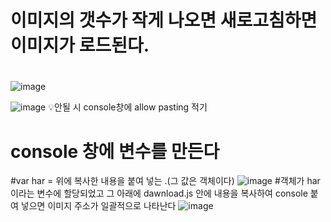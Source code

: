 # 이미지의 갯수가 작게 나오면 새로고침하면 이미지가 로드된다.
#
![image](https://github.com/yunshinhee/all-images/assets/145514638/2a731eb1-943d-4829-ba5f-cf7a57f55005)

![image](https://github.com/yunshinhee/all-images/assets/145514638/1f10690a-821f-4ef7-9274-b518f15253ae)
💡안될 시 console창에 allow pasting 적기 

# console 창에 변수를 만든다 
#var har =  위에 복사한 내용을 붙여 넣는 .(그 값은 객체이다)
![image](https://github.com/yunshinhee/all-images/assets/145514638/76a41634-95a9-4329-a9d5-0a1dc4e4a6e6)
#객체가 har이라는 변수에 할당되었고 그 아래에 dawnload.js 안에 내용을 복사하여 console 붙여 넣으면 이미지 주소가 일괄적으로 나타난다
![image](https://github.com/yunshinhee/all-images/assets/145514638/f76ea03c-dbad-4bbd-8846-942a391a558a)

